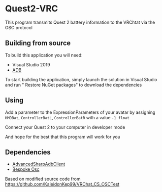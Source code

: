 # Quest2-VRC
This program transmits Quest 2 battery information to the VRChtat via the OSC protocol

## Building from source
To build this application you will need:
- Visual Studio 2019 
- [ADB](https://developer.android.com/studio/releases/platform-tools)

To start building the application, simply launch the solution in Visual Studio and run " Restore NuGet packages" to download the dependencies

## Using
Add a parameter to the ExpressionParameters of your avatar by assigning ```HMDBat```, ```ControllerBatL```,  ```ControllerBatR```  with a value ```-1 float```

Connect your Quest 2 to your computer in developer mode

And hope for the best that this program will work for you

## Dependencies

- [AdvancedSharpAdbClient](https://github.com/yungd1plomat/AdvancedSharpAdbClient)
- [Bespoke Osc](https://github.com/emilytrau/Bespoke.Osc)

Based on modified source code from https://github.com/KaleidonKep99/VRChat_CS_OSCTest